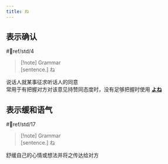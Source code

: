 ```yaml
---
title: ね
---
```

## 表示确认  

 #📖ref/std/4  

> [!note] Grammar  
> [sentence.] ね  

说话人就某事征求听话人的同意  
常用于有把握对方对该意见持赞同态度时，没有足够把握时使用 [**よね**](../../9.sentence_pattern/よね.md)  

## 表示缓和语气

 #📖ref/std/17  

> [!note] Grammar  
> [sentence.] ね  

舒缓自己的心情或想法并将之传达给对方  